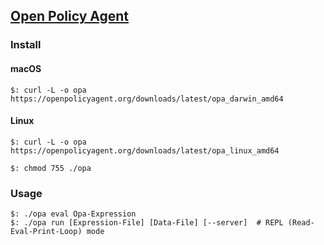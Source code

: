 ## [Open Policy Agent](https://www.openpolicyagent.org/)

### Install

#### macOS

```
$: curl -L -o opa https://openpolicyagent.org/downloads/latest/opa_darwin_amd64
```

#### Linux

```
$: curl -L -o opa https://openpolicyagent.org/downloads/latest/opa_linux_amd64

$: chmod 755 ./opa
```

### Usage

```
$: ./opa eval Opa-Expression
$: ./opa run [Expression-File] [Data-File] [--server]  # REPL (Read-Eval-Print-Loop) mode
```
